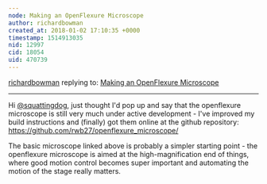 ```yaml
---
node: Making an OpenFlexure Microscope
author: richardbowman
created_at: 2018-01-02 17:10:35 +0000
timestamp: 1514913035
nid: 12997
cid: 18054
uid: 470739
---
```




[richardbowman](../profile/richardbowman) replying to: [Making an OpenFlexure Microscope](../notes/mathew/04-17-2016/making-an-openflexure-microscope)

----
Hi [@squattingdog](/profile/squattingdog), just thought I'd pop up and say that the openflexure microscope is still very much under active development - I've improved my build instructions and (finally) got them online at the github repository:
https://github.com/rwb27/openflexure_microscope/

The basic microscope linked above is probably a simpler starting point - the openflexure microscope is aimed at the high-magnification end of things, where good motion control becomes super important and automating the motion of the stage really matters.